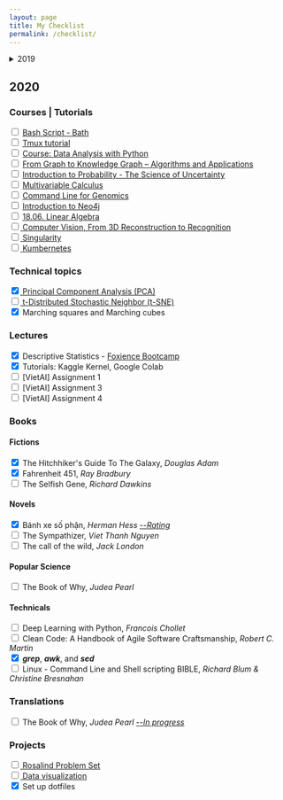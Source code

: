 ```yaml
---
layout: page
title: My Checklist
permalink: /checklist/
---
```


<details>
  <summary>2019</summary>

<h3>Courses | Tutorials</h3>
<input type="checkbox" checked> <a href="https://ryanstutorials.net/bash-scripting-tutorial"> Bash Script Tutorial</a><br>
<input type="checkbox"> <a href="https://people.bath.ac.uk/rjg20/training/bash-scripting/"> Bash Script - Bath (on-going)</a><br>
<input type="checkbox"> <a href="https://thoughtbot.com/blog/a-tmux-crash-course"> Tmux tutorial</a><br>
<input type="checkbox"> <a href="https://www.coursera.org/learn/data-analysis-with-python"> Course: Data Analysis with Python</a><br>
<input type="checkbox"> <a href="https://courses.edx.org/courses/course-v1:Microsoft+DAT278x+2T2019/course/"> From Graph to Knowledge Graph – Algorithms and Applications</a><br>
<input type="checkbox"> <a href="https://courses.edx.org/courses/course-v1:MITx+6.041x_4+1T2017/course/"> Introduction to Probability - The Science of Uncertainty</a><br>
<input type="checkbox"> <a href="https://www.khanacademy.org/math/multivariable-calculus/"> Multivariable Calculus</a><br>
<input type="checkbox"> <a href="https://bioinformatics-core-shared-training.github.io/"> Command Line for Genomics</a><br>
<input type="checkbox"> <a href="https://neo4j.com/graphacademy/online-training/introduction-to-neo4j/part-0/"> Introduction to Neo4j</a><br>
<input type="checkbox"> <a href="https://ocw.mit.edu/courses/mathematics/18-06-linear-algebra-spring-2010/video-lectures/"> 18.06. Linear Algebra</a><br>

<h3>Lectures</h3>
<input type="checkbox" checked> Introduction to Data Analysis with Python - <a href="https://github.com/nguyenhoa93/foxience-bootcamp"> Foxience Bootcamp</a><br>
<input type="checkbox" checked> Probability - <a href="https://github.com/nguyenhoa93/foxience-bootcamp"> Foxience Bootcamp</a><br>
<input type="checkbox"> Descriptive Statistics - <a href="https://github.com/nguyenhoa93/foxience-bootcamp"> Foxience Bootcamp</a>

<h3>Books</h3>
<h4> Fictions</h4>
<input type="checkbox" checked> Kiến (Empire of the Ants), <i>Bernard Werber --</i><a href="https://bluepeace93.wordpress.com/portfolio/kien/"> Review</a><br>
<input type="checkbox" checked> The Travelling Cat Chronicles, <i>Hiro Arikawa</i><br>
<input type="checkbox"> The Hitchhiker's Guide To The Galaxy, <i>Douglas Adam</i> (on-going)<br>
<h4>Popular Science</h4>
<input type="checkbox" checked> A Brief History of Time, <i>Stephen Hawking</i><br>
<input type="checkbox"> The Book of Why, <i>Judea Pearl</i> (on-going)<br>
<h4>Technical</h4>
<input type="checkbox"> Deep Learning with Python, <i>Francois Chollet</i> (on-going)<br>
<input type="checkbox"> Clean Code: A Handbook of Agile Software Craftsmanship, <i>Robert C. Martin</i>

<h3>Translations</h3>
<input type="checkbox"> The Book of Why, <i>Judea Pearl</i> 
</details>

## 2020

<h3>Courses | Tutorials</h3>
<input type="checkbox"> <a href="https://people.bath.ac.uk/rjg20/training/bash-scripting/"> Bash Script - Bath</a><br>
<input type="checkbox"> <a href="https://thoughtbot.com/blog/a-tmux-crash-course"> Tmux tutorial</a><br>
<input type="checkbox"> <a href="https://www.coursera.org/learn/data-analysis-with-python"> Course: Data Analysis with Python</a><br>
<input type="checkbox"> <a href="https://courses.edx.org/courses/course-v1:Microsoft+DAT278x+2T2019/course/"> From Graph to Knowledge Graph – Algorithms and Applications</a><br>
<input type="checkbox"> <a href="https://courses.edx.org/courses/course-v1:MITx+6.041x_4+1T2017/course/"> Introduction to Probability - The Science of Uncertainty</a><br>
<input type="checkbox"> <a href="https://www.khanacademy.org/math/multivariable-calculus/"> Multivariable Calculus</a><br>
<input type="checkbox"> <a href="https://bioinformatics-core-shared-training.github.io/"> Command Line for Genomics</a><br>
<input type="checkbox"> <a href="https://neo4j.com/graphacademy/online-training/introduction-to-neo4j/part-0/"> Introduction to Neo4j</a><br>
<input type="checkbox"> <a href="https://ocw.mit.edu/courses/mathematics/18-06-linear-algebra-spring-2010/video-lectures/"> 18.06. Linear Algebra</a><br>
<input type="checkbox"><a href="http://web.stanford.edu/class/cs231a/"> Computer Vision, From 3D Reconstruction to Recognition</a><br>
<input type="checkbox"><a href="https://sylabs.io/guides/3.5/user-guide/quick_start.html"> Singularity</a><br>
<input type="checkbox"><a href="https://kubernetes.io/docs/tutorials/kubernetes-basics/"> Kumbernetes</a>

<h3>Technical topics</h3>
<input type="checkbox" checked><a href="https://www.youtube.com/watch?v=FgakZw6K1QQ"> Principal Component Analysis (PCA)</a><br>
<input type="checkbox"><a href="https://lvdmaaten.github.io/tsne/"> t-Distributed Stochastic Neighbor (t-SNE)</a><br>
<input type="checkbox" checked> Marching squares and Marching cubes

<h3>Lectures</h3>
<input type="checkbox" checked> Descriptive Statistics - <a href="https://github.com/nguyenhoa93/foxience-bootcamp"> Foxience Bootcamp</a><br>
<input type="checkbox" checked> Tutorials: Kaggle Kernel, Google Colab<br>
<input type="checkbox"> [VietAI] Assignment 1<br>
<input type="checkbox"> [VietAI] Assignment 3<br>
<input type="checkbox"> [VietAI] Assignment 4

<h3>Books</h3>
<h4>Fictions</h4>
<input type="checkbox" checked> The Hitchhiker's Guide To The Galaxy, <i>Douglas Adam</i><br>
<input type="checkbox" checked> Fahrenheit 451, <i>Ray Bradbury</i><br>
<input type="checkbox"> The Selfish Gene, <i>Richard Dawkins</i><br>
<h4>Novels</h4>
<input type="checkbox" checked> Bánh xe số phận, <i>Herman Hess</i> <a href="https://www.goodreads.com/review/show/3193308487?book_show_action=false"> --<i>Rating</i></a><br>
<input type="checkbox"> The Sympathizer, <i>Viet Thanh Nguyen</i><br>
<input type="checkbox"> The call of the wild, <i>Jack London</i><br>
<h4>Popular Science</h4>
<input type="checkbox"> The Book of Why, <i>Judea Pearl</i><br>
<h4>Technicals</h4>
<input type="checkbox"> Deep Learning with Python, <i>Francois Chollet</i><br>
<input type="checkbox"> Clean Code: A Handbook of Agile Software Craftsmanship, <i>Robert C. Martin</i><br>
<input type="checkbox" checked> <b><i>grep</i></b>, <b><i>awk</i></b>, and <b><i>sed</i></b><br>
<input type="checkbox"> Linux - Command Line and Shell scripting BIBLE, <i> Richard Blum & Christine Bresnahan</i><br>

<h3>Translations</h3>
<input type="checkbox"> The Book of Why, <i>Judea Pearl</i> <a href="https://bluepeace93.wordpress.com/portfolio/tables-of-contents"> --<i>In progress</i></a><br>

<h3>Projects</h3>
<input type="checkbox"><a href="http://rosalind.info/problems/list-view/"> Rosalind Problem Set</a><br>
<input type="checkbox"><a href="https://github.com/nguyenhoa93/data-visualization-practice"> Data visualization</a><br>
<input type="checkbox" checked> Set up dotfiles<br>



